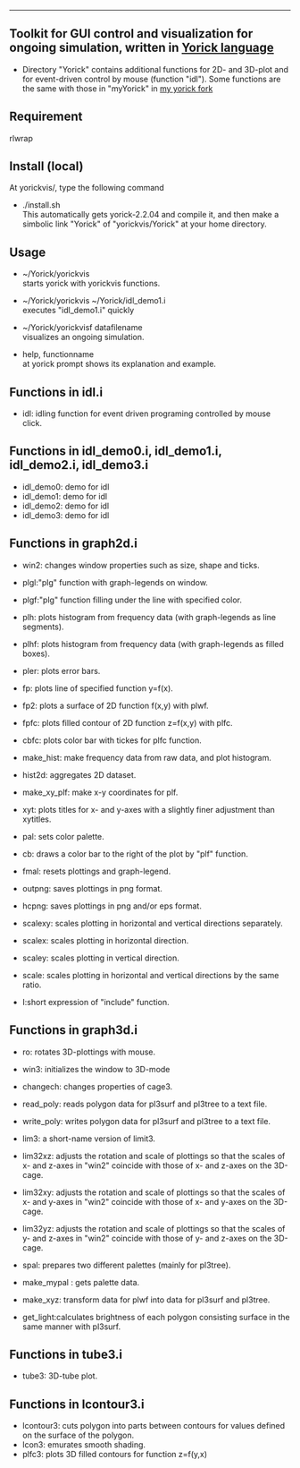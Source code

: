 -------
Toolkit for GUI control and visualization for ongoing simulation, written in [Yorick language](https://github.com/LLNL/yorick)
-------

* Directory "Yorick" contains additional functions for 2D- and 3D-plot and for event-driven control by mouse (function "idl"). Some functions are the same with those in "myYorick" in [my yorick fork](https://github.com/yorickuser/yorick)


Requirement
-------
rlwrap

Install (local)
-------
At yorickvis/, type the following command
*  ./install.sh  
This automatically gets yorick-2.2.04 and compile it, and then make a simbolic link "Yorick" of "yorickvis/Yorick" at your home directory.


Usage
-------

* ~/Yorick/yorickvis  
  starts yorick with yorickvis functions.

* ~/Yorick/yorickvis  ~/Yorick/idl_demo1.i  
  executes "idl_demo1.i" quickly

* ~/Yorick/yorickvisf datafilename  
  visualizes an ongoing simulation.

* help, functionname  
  at yorick prompt shows its explanation and example.


Functions in idl.i
-------

* idl: idling function for event driven programing controlled by mouse click.

Functions in idl_demo0.i, idl_demo1.i, idl_demo2.i, idl_demo3.i
-------

* idl_demo0: demo for idl
* idl_demo1: demo for idl
* idl_demo2: demo for idl
* idl_demo3: demo for idl

Functions in graph2d.i
-------

* win2: changes window properties such as size, shape and ticks.

* plgl:"plg" function with graph-legends on window.
* plgf:"plg" function filling under the line with specified color.
* plh: plots histogram from frequency data (with graph-legends as line segments).
* plhf: plots histogram from frequency data (with graph-legends as filled boxes).
* pler: plots error bars.

* fp: plots line of specified function y=f(x).
* fp2: plots a surface of 2D function f(x,y) with plwf.
* fpfc: plots filled contour of 2D function z=f(x,y) with plfc.
* cbfc: plots color bar with tickes for plfc function.
* make_hist: make frequency data from raw data, and plot histogram.
* hist2d: aggregates 2D dataset.
* make_xy_plf: make x-y coordinates for plf.
* xyt: plots titles for x- and y-axes with a slightly finer adjustment than xytitles.

* pal: sets color palette.
* cb: draws a color bar to the right of the plot by "plf" function.
* fmal: resets plottings and graph-legend.
* outpng: saves plottings in png format.
* hcpng: saves plottings in png and/or eps format.

* scalexy: scales plotting in horizontal and vertical directions separately.
* scalex: scales plotting in horizontal direction.
* scaley: scales plotting in vertical direction.
* scale: scales plotting in horizontal and vertical directions by the same ratio.
* I:short expression of "include" function.


Functions in graph3d.i
-------

* ro: rotates 3D-plottings with mouse.

* win3: initializes the window to 3D-mode
* changech: changes properties of cage3.
* read_poly: reads polygon data for pl3surf and pl3tree to a text file.
* write_poly: writes polygon data for pl3surf and pl3tree to a text file.

* lim3: a short-name version of limit3.
* lim32xz: adjusts the rotation and scale of plottings so that the scales of x- and z-axes in "win2" coincide with those of x- and z-axes on the 3D-cage.
* lim32xy: adjusts the rotation and scale of plottings so that the scales of x- and y-axes in "win2" coincide with those of x- and y-axes on the 3D-cage.
* lim32yz: adjusts the rotation and scale of plottings so that the scales of y- and z-axes in "win2" coincide with those of y- and z-axes on the 3D-cage.

* spal: prepares two different palettes (mainly for pl3tree).
* make_mypal : gets palette data.
* make_xyz: transform data for plwf into data for pl3surf and pl3tree.
* get_light:calculates brightness of each polygon consisting surface in the same manner with pl3surf.


Functions in tube3.i
-------

* tube3: 3D-tube plot.

Functions in lcontour3.i
-------

* lcontour3: cuts polygon into parts between contours for values defined on the surface of the polygon.
* lcon3: emurates smooth shading.
* plfc3: plots 3D filled contours for function z=f(y,x)

